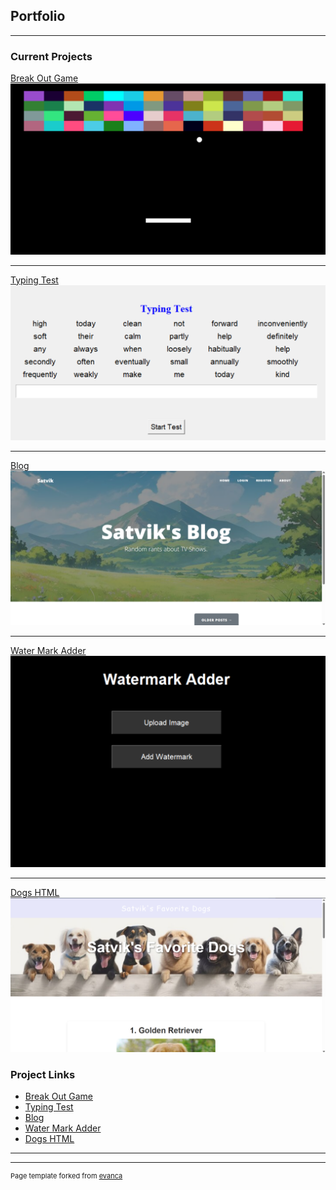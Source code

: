 ## Portfolio

---

### Current Projects 

[Break Out Game](http://example.com/)
<img src="images/BreakOut.png?raw=true"/>

---
[Typing Test](http://example.com/)
<img src="images/TypingTest.png?raw=true"/>

---
[Blog](http://example.com/)
<img src="images/Blog.png?raw=true"/>

---
[Water Mark Adder](http://example.com/)
<img src="images/WaterMark.png?raw=true"/>

---
[Dogs HTML](http://example.com/)
<img src="images/Dogs.png?raw=true"/>

### Project Links

- [Break Out Game](http://example.com/)
- [Typing Test](http://example.com/)
- [Blog](http://example.com/)
- [Water Mark Adder](http://example.com/)
- [Dogs HTML](http://example.com/)

---




---
<p style="font-size:11px">Page template forked from <a href="https://github.com/evanca/quick-portfolio">evanca</a></p>
<!-- Remove above link if you don't want to attibute -->
